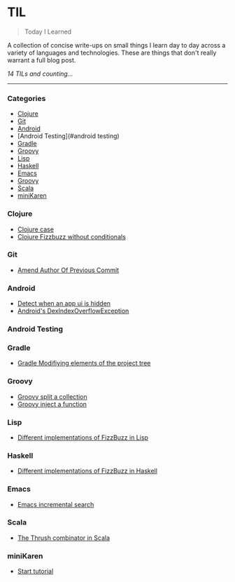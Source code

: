 
# TIL

> Today I Learned

A collection of concise write-ups on small things I learn day to day across a
variety of languages and technologies. These are things that don't really
warrant a full blog post.

_14 TILs and counting..._

---

### Categories

* [Clojure](#clojure)
* [Git](#git)
* [Android](#android)
* [Android Testing](#android testing)
* [Gradle](#gradle)
* [Groovy](#groovy)
* [Lisp](#lisp)
* [Haskell](#haskell)
* [Emacs](#emacs)
* [Groovy](#groovy)
* [Scala](#scala)
* [miniKaren](#miniKaren)

### Clojure
- [Clojure case](clojure/case.md)
- [Clojure Fizzbuzz without conditionals](clojure/fizzbuzz-without-conditionals.md)

### Git
- [Amend Author Of Previous Commit](git/git-change-author-push.md)


### Android
- [Detect when an app ui is hidden](android/detect-app-ui-no-longer-visible.md)
- [Android's DexIndexOverflowException](android/android-dex-overflow-exception.md)


### Android Testing


### Gradle
- [Gradle Modifiying elements of the project tree](gradle/gradle-modifying-elements-project-tree.md)

### Groovy
* [Groovy split a collection](groovy/collection-split.md)
* [Groovy inject a function](groovy/inject.md)

### Lisp
- [Different implementations of FizzBuzz in Lisp](lisp/different-implementations-of-fizzbuzz-in-lisp.md)

### Haskell
- [Different implementations of FizzBuzz in Haskell](haskell/different-implementations-of-fizzbuzz-in-haskell.md)

### Emacs
- [Emacs incremental search](emacs/emacs-incremental-search.md)

### Scala
- [The Thrush combinator in Scala](scala/thrush-combinator-in-scala.md)

### miniKaren
- [Start tutorial](miniKaren/start.md)
